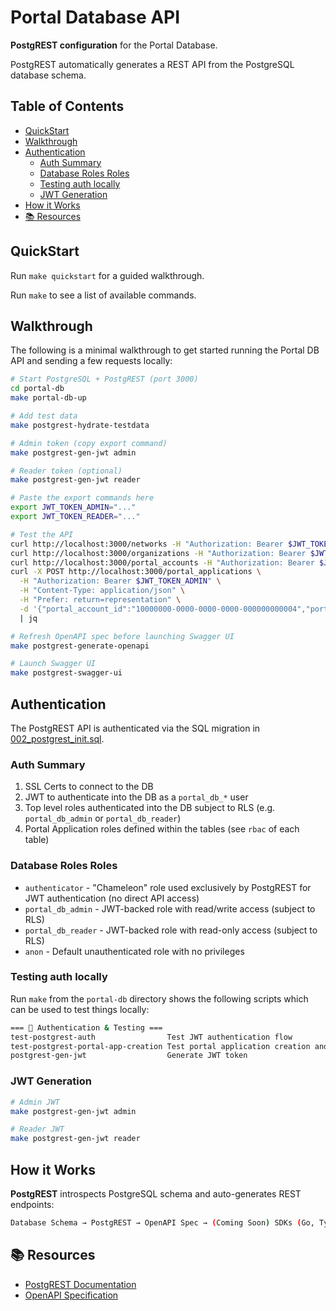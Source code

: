 # Portal Database API <!-- omit in toc -->

**PostgREST configuration** for the Portal Database.

PostgREST automatically generates a REST API from the PostgreSQL database schema.

## Table of Contents <!-- omit in toc -->

- [QuickStart](#quickstart)
- [Walkthrough](#walkthrough)
- [Authentication](#authentication)
  - [Auth Summary](#auth-summary)
  - [Database Roles Roles](#database-roles-roles)
  - [Testing auth locally](#testing-auth-locally)
  - [JWT Generation](#jwt-generation)
- [How it Works](#how-it-works)
- [📚 Resources](#-resources)

## QuickStart

Run `make quickstart` for a guided walkthrough.

Run `make` to see a list of available commands.

## Walkthrough

The following is a minimal walkthrough to get started running the Portal DB API
and sending a few requests locally:

```bash
# Start PostgreSQL + PostgREST (port 3000)
cd portal-db
make portal-db-up

# Add test data
make postgrest-hydrate-testdata

# Admin token (copy export command)
make postgrest-gen-jwt admin

# Reader token (optional)
make postgrest-gen-jwt reader

# Paste the export commands here
export JWT_TOKEN_ADMIN="..."
export JWT_TOKEN_READER="..."

# Test the API
curl http://localhost:3000/networks -H "Authorization: Bearer $JWT_TOKEN_READER" | jq
curl http://localhost:3000/organizations -H "Authorization: Bearer $JWT_TOKEN_READER" | jq
curl http://localhost:3000/portal_accounts -H "Authorization: Bearer $JWT_TOKEN_READER" | jq
curl -X POST http://localhost:3000/portal_applications \
  -H "Authorization: Bearer $JWT_TOKEN_ADMIN" \
  -H "Content-Type: application/json" \
  -H "Prefer: return=representation" \
  -d '{"portal_account_id":"10000000-0000-0000-0000-000000000004","portal_application_name":"CLI Quickstart App","secret_key_hash":"demo","secret_key_required":false}' \
  | jq

# Refresh OpenAPI spec before launching Swagger UI
make postgrest-generate-openapi

# Launch Swagger UI
make postgrest-swagger-ui
```

## Authentication

The PostgREST API is authenticated via the SQL migration in [002_postgrest_init.sql](../schema/002_postgrest_init.sql).

### Auth Summary

1. SSL Certs to connect to the DB
2. JWT to authenticate into the DB as a `portal_db_*` user
3. Top level roles authenticated into the DB subject to RLS (e.g. `portal_db_admin` or `portal_db_reader`)
4. Portal Application roles defined within the tables (see `rbac` of each table)

### Database Roles Roles

- `authenticator` - "Chameleon" role used exclusively by PostgREST for JWT authentication (no direct API access)
- `portal_db_admin` - JWT-backed role with read/write access (subject to RLS)
- `portal_db_reader` - JWT-backed role with read-only access (subject to RLS)
- `anon` - Default unauthenticated role with no privileges

### Testing auth locally

Run `make` from the `portal-db` directory shows the following scripts which can be used to test things locally:

```bash
=== 🔐 Authentication & Testing ===
test-postgrest-auth                Test JWT authentication flow
test-postgrest-portal-app-creation Test portal application creation and retrieval via authenticated Postgres flow
postgrest-gen-jwt                  Generate JWT token
```

### JWT Generation

```bash
# Admin JWT
make postgrest-gen-jwt admin

# Reader JWT
make postgrest-gen-jwt reader
```

## How it Works

**PostgREST** introspects PostgreSQL schema and auto-generates REST endpoints:

```bash
Database Schema → PostgREST → OpenAPI Spec → (Coming Soon) SDKs (Go, TypeScript, etc...)
```

## 📚 Resources

- [PostgREST Documentation](https://postgrest.org/en/stable/)
- [OpenAPI Specification](https://swagger.io/specification/)
